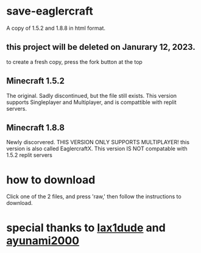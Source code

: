 # save-eaglercraft
A copy of 1.5.2 and 1.8.8 in html format.
## this project will be deleted on Janurary 12, 2023.
to create a fresh copy, press the fork button at the top

## Minecraft 1.5.2
The original. Sadly discontinued, but the file still exists. This version supports Singleplayer and Multiplayer, and is compattible with replit servers.
## Minecraft 1.8.8
Newly discorvered. THIS VERSION ONLY SUPPORTS MULTIPLAYER! this version is also called EaglercraftX. This version IS NOT compatable with 1.5.2 replit servers


# how to download
Click one of the 2 files, and press 'raw,' then follow the instructions to download.



# special thanks to [lax1dude](https://github.com/lax1dude) and [ayunami2000](https://github.com/ayunami2000)
